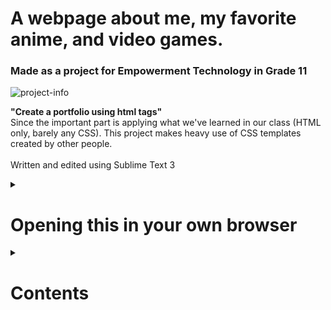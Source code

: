 # A webpage about me, my favorite anime, and video games.
### **Made as a project for Empowerment Technology in Grade 11** <br>
![project-info](https://github.com/lirrnaiad/weebpage/assets/99702949/560c849d-413e-446a-99cc-8e7f087dc1af)

**"Create a portfolio using html tags"** <br>
Since the important part is applying what we've learned in our class (HTML only, barely any CSS). This project makes heavy use of CSS templates created by other people. <br>
<br>
Written and edited using Sublime Text 3

<details>
<summary> <h1> Opening this in your own browser</h1> </summary>

## Compatibility
This project was made for desktop (PC and Laptop) viewing only! <br>
This website will break in mobile and tablet.

Browsers in which this project will work include:
* Google Chrome (recommended)
* Microsoft Edge
* Brave
* Mozilla Firefox

## Downloading the assets
1. Open this repository (If you're seeing this, you probably already did). <br>
2. At the right side of the page, click on **"Webpage"** on the Releases section below the About section.
![howto-1](https://github.com/lirrnaiad/weebpage/assets/99702949/ef7a89b4-58e5-4975-9425-c609b9141434)
3. Under **Assets**, click on **"webpage.zip"**. This will download the assets to your computer. The files are safe and in no way contain malicious content.
![howto-2](https://github.com/lirrnaiad/weebpage/assets/99702949/fb5a1f5b-5131-4dda-97a3-ddf8df39d8b9)
4. Once the download is finished, open your file explorer. Right click on the file and click **"Extract All"**.
![howto-3](https://github.com/lirrnaiad/weebpage/assets/99702949/4b287e62-54d4-4319-8cb7-66a66b6c0622)
5. Choose where you want to extract the files, then click **"Extract"**.
![howto-4](https://github.com/lirrnaiad/weebpage/assets/99702949/0aac269c-1514-47fb-8e63-c928fc560036)
6. Once the files have been extracted, open the extracted folder and open **"index.html"**
![howto-5](https://github.com/lirrnaiad/weebpage/assets/99702949/1f932b52-cf5f-417f-bfda-f9e28ac7ac27)

**OPTIONAL** <br>
Instead of opening it right away, you can open **index.html** with Google Chrome, which will ensure full functionality.
![howto-6](https://github.com/lirrnaiad/weebpage/assets/99702949/854197f4-f83e-47e2-a420-6313f2ec3984)

</details>

<details>
<summary> <h1>Contents</h1> </summary>
  
## ⚠️ Only 1 page, all of the links redirect to another site!
![header](https://github.com/lirrnaiad/weebpage/assets/99702949/24cf443b-66fe-45e0-9187-24315c12adc6)
### The header contains the following:
1. Socials
2. Favorite Anime
3. Favorite Games

**All of which redirect to their respective sites.**
* The "Socials" section will redirect to... their respective sites. Yep.
* The "Favorite Anime" section will redirect to their respective [MyAnimeList](https://myanimelist.net/) pages.
* The "Favorite Games" section will redirect to their respective [Steam](https://store.steampowered.com/) pages.


## About Me
![about-me](https://github.com/lirrnaiad/weebpage/assets/99702949/41fc1b22-fc08-40b5-80c7-e2c713c50625)
<p align = "center">
This project contains a short "about me" section that introduces the "different parts" of me.
At the time of writing this documentation (2 years later), I find it a bit cringe now but for the sake of preservation I'll keep it as is.


## Carousels
### This project contains two interactible carousels which can be interacted using the arrow icons (<) and (>).
![carousel1](https://github.com/lirrnaiad/weebpage/assets/99702949/32da6891-0d6d-460f-b001-4c7ec6a0a4f6)
The first carousel at the top is a slideshow of my top 5 anime (at the time). <br>
This carousel will auto-move after 5 seconds and move to the next image. <br>
<br>

![carousel2](https://github.com/lirrnaiad/weebpage/assets/99702949/78ae8537-4d23-49ae-a5f2-238ad2905a7b)
The second carousel at the bottom is a slide of the current seasonal anime at the time of creating this project (May 2022). <br>
<b>You can click on the images on both carousels and it will redirect to their respective MyAnimeList pages.</b>


## (Not So Latest) News
![news1](https://github.com/lirrnaiad/weebpage/assets/99702949/574e4ba2-dd4a-44f2-9eb2-8a9ddd038e39)
![news2](https://github.com/lirrnaiad/weebpage/assets/99702949/4ab3ef0e-72a1-4655-89a9-698ddd8bc6df)
This project contains two news articles I considered at the time of making this project very exciting. <br>
2 years later, they're unfortunately still not finished yet. <br>
I look forward to them up to this day, though!

</details>
